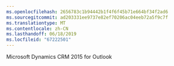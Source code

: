```yaml
---
ms.openlocfilehash: 2656783c1b94442b1f4f6f45b71e664bf34f2ad6
ms.sourcegitcommit: ad203331ee9737e82ef70206ac04eeb72a5f9c7f
ms.translationtype: MT
ms.contentlocale: zh-CN
ms.lasthandoff: 06/18/2019
ms.locfileid: "67222501"
---
```

Microsoft Dynamics CRM 2015 for Outlook